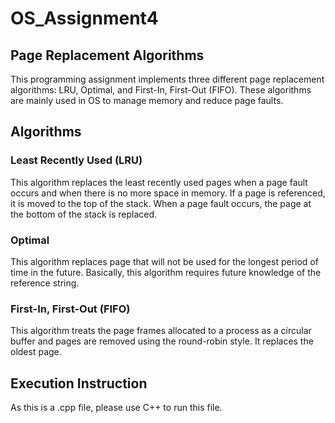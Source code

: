 # OS_Assignment4

## Page Replacement Algorithms
This programming assignment implements three different page replacement algorithms: LRU, Optimal, and First-In, First-Out (FIFO). These algorithms are mainly used in OS to manage memory and reduce page faults.

## Algorithms

### Least Recently Used (LRU)
This algorithm replaces the least recently used pages when a page fault occurs and when there is no more space in memory. If a page is referenced, it is moved to the top of the stack. When a page fault occurs, the page at the bottom of the stack is replaced.

### Optimal
This algorithm replaces page that will not be used for the longest period of time in the future. Basically, this algorithm requires future knowledge of the reference string.

### First-In, First-Out (FIFO)
This algorithm treats the page frames allocated to a process as a circular buffer and pages are removed using the round-robin style. It replaces the oldest page.

## Execution Instruction
As this is a .cpp file, please use C++ to run this file.
